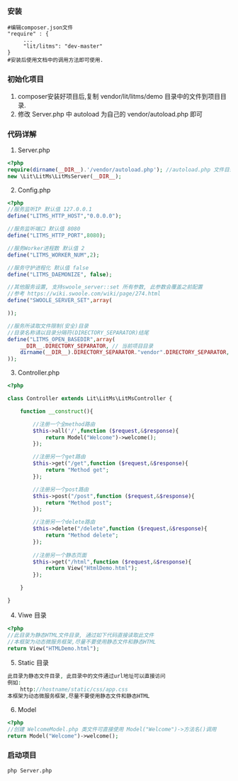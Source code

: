 ### 安装
````
#编辑composer.json文件
"require" : {
     ...
     "lit/litms": "dev-master"
}
#安装后使用文档中的调用方法即可使用.
````

### 初始化项目
1. composer安装好项目后,复制 vendor/lit/litms/demo 目录中的文件到项目目录.
2. 修改 Server.php 中 autoload 为自己的 vendor/autoload.php 即可

### 代码详解
1. Server.php
````PHP
<?php
require(dirname(__DIR__).'/vendor/autoload.php'); //autoload.php 文件目录
new \Lit\LitMs\LitMsServer(__DIR__);
````

2. Config.php
````PHP
<?php 
//服务监听IP 默认值 127.0.0.1
define("LITMS_HTTP_HOST","0.0.0.0");

//服务监听端口 默认值 8080
define("LITMS_HTTP_PORT",8080);

//服务Worker进程数 默认值 2
define("LITMS_WORKER_NUM",2);

//服务守护进程化 默认值 false
define("LITMS_DAEMONIZE", false);

//其他服务设置, 支持swoole_server::set 所有参数, 此参数会覆盖之前配置
//参考 https://wiki.swoole.com/wiki/page/274.html
define("SWOOLE_SERVER_SET",array(

));

//服务所读取文件限制(安全)目录
//目录名称请以目录分隔符(DIRECTORY_SEPARATOR)结尾
define("LITMS_OPEN_BASEDIR",array(
    __DIR__.DIRECTORY_SEPARATOR, // 当前项目目录
    dirname(__DIR__).DIRECTORY_SEPARATOR."vendor".DIRECTORY_SEPARATOR, // vendor目录
));
````

3. Controller.php 
````PHP
<?php

class Controller extends Lit\LitMs\LitMsController {

    function __construct(){

        //注册一个全method路由
        $this->all('/',function ($request,&$response){
            return Model("Welcome")->welcome();
        });

        //注册另一个get路由
        $this->get("/get",function ($request,&$response){
            return "Method get";
        });

        //注册另一个post路由
        $this->post("/post",function ($request,&$response){
            return "Method post";
        });

        //注册另一个delete路由
        $this->delete("/delete",function ($request,&$response){
            return "Method delete";
        });
        
        //注册另一个静态页面
        $this->get("/html",function ($request,&$response){
            return View("HtmlDemo.html");
        });

    }

}
````

4. Viwe 目录
````php
<?php
//此目录为静态HTML文件目录, 通过如下代码直接读取此文件
//本框架为动态微服务框架,尽量不要使用静态文件和静态HTML
return View("HTMLDemo.html");
````

5. Static 目录
````php
此目录为静态文件目录, 此目录中的文件通过url地址可以直接访问
例如:
    http://hostname/static/css/app.css 
本框架为动态微服务框架,尽量不要使用静态文件和静态HTML
````

6. Model
````php
<?php
//创建 WelcomeModel.php 类文件可直接使用 Model("Welcome")->方法名()调用
return Model("Welcome")->welcome();
````

### 启动项目
````BASH
php Server.php 
````